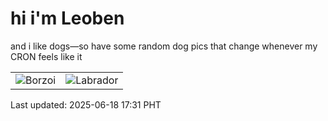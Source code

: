 # hi i'm Leoben

and i like dogs—so have some random dog pics that change whenever my CRON feels like it

|  |  |
|--------|----------|
| ![Borzoi](https://random-dog-vercel.vercel.app/api/random-borzoi?v=1750239102) | ![Labrador](https://random-dog-vercel.vercel.app/api/random-labrador?v=1750239102) |

Last updated: 2025-06-18 17:31 PHT
